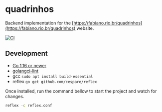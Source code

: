 # quadrinhos

Backend implementation for the [https://fabiano.rio.br/quadrinhos](https://fabiano.rio.br/quadrinhos) website.

[![CI](https://github.com/fabiano/quadrinhos/actions/workflows/ci.yml/badge.svg)](https://github.com/fabiano/quadrinhos/actions/workflows/ci.yml)

## Development

- [Go 1.16 or newer](https://golang.org/doc/install)
- [golangci-lint](https://golangci-lint.run/usage/install/#linux-and-windows)
- gcc `sudo apt install build-essential`
- reflex `go get github.com/cespare/reflex`

Once installed, run the command bellow to start the project and watch for changes.

```bash
reflex -c reflex.conf
```
